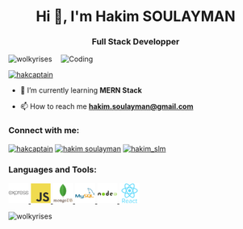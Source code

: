 <h1 align="center">Hi 👋, I'm Hakim SOULAYMAN</h1>
<h3 align="center">Full Stack Developper</h3>
<img align="right" alt="Coding" width="400" src="https://c.tenor.com/_DOBjnGspYAAAAAC/code-coding.gif">

<p align="left"> <img src="https://komarev.com/ghpvc/?username=wolkyrises&label=Profile%20views&color=0e75b6&style=flat" alt="wolkyrises" /> </p>

<p align="left"> <a href="https://twitter.com/hakcaptain" target="blank"><img src="https://img.shields.io/twitter/follow/hakcaptain?logo=twitter&style=for-the-badge" alt="hakcaptain" /></a> </p>

- 🌱 I’m currently learning **MERN Stack**

- 📫 How to reach me **hakim.soulayman@gmail.com**

<h3 align="left">Connect with me:</h3>
<p align="left">
<a href="https://twitter.com/hakcaptain" target="blank"><img align="center" src="https://raw.githubusercontent.com/rahuldkjain/github-profile-readme-generator/master/src/images/icons/Social/twitter.svg" alt="hakcaptain" height="30" width="40" /></a>
<a href="https://linkedin.com/in/hakim soulayman" target="blank"><img align="center" src="https://raw.githubusercontent.com/rahuldkjain/github-profile-readme-generator/master/src/images/icons/Social/linked-in-alt.svg" alt="hakim soulayman" height="30" width="40" /></a>
<a href="https://instagram.com/hakim_slm" target="blank"><img align="center" src="https://raw.githubusercontent.com/rahuldkjain/github-profile-readme-generator/master/src/images/icons/Social/instagram.svg" alt="hakim_slm" height="30" width="40" /></a>
</p>

<h3 align="left">Languages and Tools:</h3>
<p align="left"> <a href="https://expressjs.com" target="_blank" rel="noreferrer"> <img src="https://raw.githubusercontent.com/devicons/devicon/master/icons/express/express-original-wordmark.svg" alt="express" width="40" height="40"/> </a> <a href="https://developer.mozilla.org/en-US/docs/Web/JavaScript" target="_blank" rel="noreferrer"> <img src="https://raw.githubusercontent.com/devicons/devicon/master/icons/javascript/javascript-original.svg" alt="javascript" width="40" height="40"/> </a> <a href="https://www.mongodb.com/" target="_blank" rel="noreferrer"> <img src="https://raw.githubusercontent.com/devicons/devicon/master/icons/mongodb/mongodb-original-wordmark.svg" alt="mongodb" width="40" height="40"/> </a> <a href="https://www.mysql.com/" target="_blank" rel="noreferrer"> <img src="https://raw.githubusercontent.com/devicons/devicon/master/icons/mysql/mysql-original-wordmark.svg" alt="mysql" width="40" height="40"/> </a> <a href="https://nodejs.org" target="_blank" rel="noreferrer"> <img src="https://raw.githubusercontent.com/devicons/devicon/master/icons/nodejs/nodejs-original-wordmark.svg" alt="nodejs" width="40" height="40"/> </a> <a href="https://reactjs.org/" target="_blank" rel="noreferrer"> <img src="https://raw.githubusercontent.com/devicons/devicon/master/icons/react/react-original-wordmark.svg" alt="react" width="40" height="40"/> </a> </p>

<p><img align="left" src="https://github-readme-stats.vercel.app/api/top-langs?username=wolkyrises&show_icons=true&locale=en&layout=compact" alt="wolkyrises" /></p>


